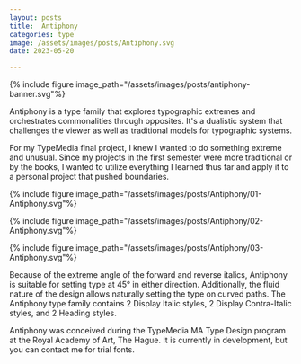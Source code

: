 ```yaml
---
layout: posts
title:  Antiphony
categories: type
image: /assets/images/posts/Antiphony.svg
date: 2023-05-20

---
```


{% include figure image_path="/assets/images/posts/antiphony-banner.svg"%}

Antiphony is a type family that explores typographic extremes and orchestrates commonalities through opposites. It's a dualistic system that challenges the viewer as well as traditional models for typographic systems. 

For my TypeMedia final project, I knew I wanted to do something extreme and unusual. Since my projects in the first semester were more traditional or by the books, I wanted to utilize everything I learned thus far and apply it to a personal project that pushed boundaries.

{% include figure image_path="/assets/images/posts/Antiphony/01-Antiphony.svg"%}

{% include figure image_path="/assets/images/posts/Antiphony/02-Antiphony.svg"%}

{% include figure image_path="/assets/images/posts/Antiphony/03-Antiphony.svg"%}

Because of the extreme angle of the forward and reverse italics, Antiphony is suitable for setting type at 45° in either direction. Additionally, the fluid nature of the design allows naturally setting the type on curved paths. The Antiphony type family contains 2 Display Italic styles, 2 Display Contra-Italic styles, and 2 Heading styles.

Antiphony was conceived during the TypeMedia MA Type Design program at the Royal Academy of Art, The Hague. It is currently in development, but you can contact me for trial fonts.



